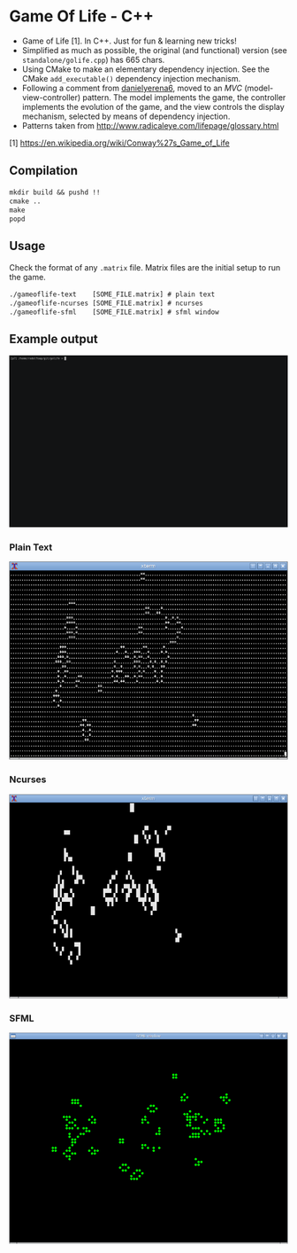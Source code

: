 # Game Of Life - C++

* Game of Life [1]. In C++. Just for fun & learning new tricks!
* Simplified as much as possible, the original (and functional) version (see `standalone/golife.cpp`) has 665 chars.
* Using CMake to make an elementary dependency injection. See the CMake `add_executable()` dependency injection mechanism.
* Following a comment from [danielyerena6](https://github.com/danielyerena6), moved to an _MVC_ (model-view-controller) pattern. The model implements the game, the controller implements the evolution of the game, and the view controls the display mechanism, selected by means of dependency injection.
* Patterns taken from http://www.radicaleye.com/lifepage/glossary.html

[1] https://en.wikipedia.org/wiki/Conway%27s_Game_of_Life

## Compilation

```
mkdir build && pushd !!
cmake ..
make
popd
```

## Usage

Check the format of any `.matrix` file. Matrix files are the initial setup to run the game.

```
./gameoflife-text    [SOME_FILE.matrix] # plain text
./gameoflife-ncurses [SOME_FILE.matrix] # ncurses
./gameoflife-sfml    [SOME_FILE.matrix] # sfml window
```
## Example output

![](img/golife-ncurses.gif)

### Plain Text

![](img/plaintext.png)

### Ncurses

![](img/ncurses.png)

### SFML

![](img/sfml.png)
